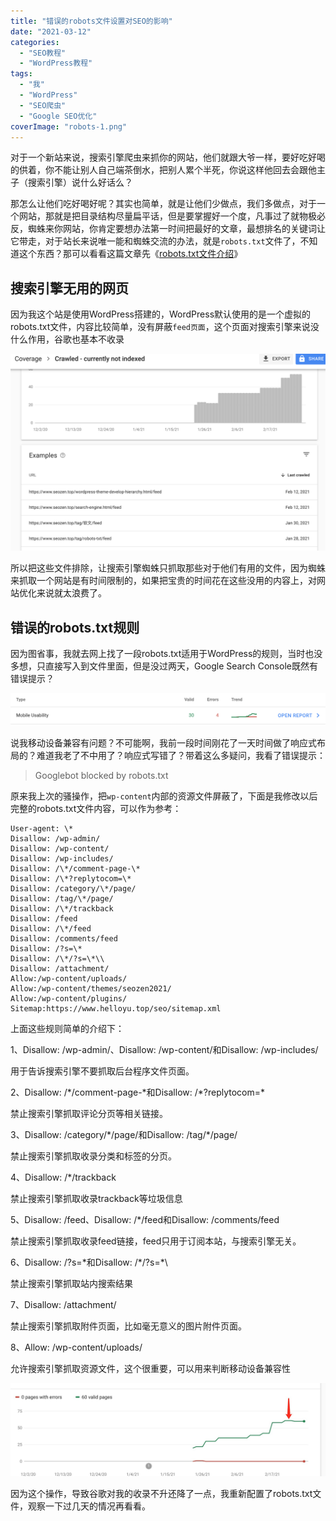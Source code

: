 ```yaml
---
title: "错误的robots文件设置对SEO的影响"
date: "2021-03-12"
categories: 
  - "SEO教程"
  - "WordPress教程"
tags: 
  - "我"
  - "WordPress"
  - "SEO爬虫"
  - "Google SEO优化"
coverImage: "robots-1.png"
---
```


对于一个新站来说，搜索引擎爬虫来抓你的网站，他们就跟大爷一样，要好吃好喝的供着，你不能让别人自己端茶倒水，把别人累个半死，你说这样他回去会跟他主子（搜索引擎）说什么好话么？

那怎么让他们吃好喝好呢？其实也简单，就是让他们少做点，我们多做点，对于一个网站，那就是把目录结构尽量扁平话，但是要掌握好一个度，凡事过了就物极必反，蜘蛛来你网站，你肯定要想办法第一时间把最好的文章，最想排名的关键词让它带走，对于站长来说唯一能和蜘蛛交流的办法，就是`robots.txt`文件了，不知道这个东西？那可以看看这篇文章先《[robots.txt文件介绍](https://www.helloyu.top/seo/robots-seo.html)》

## 搜索引擎无用的网页

因为我这个站是使用WordPress搭建的，WordPress默认使用的是一个虚拟的robots.txt文件，内容比较简单，没有屏蔽`feed页面`，这个页面对搜索引擎来说没什么作用，谷歌也基本不收录

![](images/Screen-Shot-2021-03-02-at-10.10.26.png)

所以把这些文件排除，让搜索引擎蜘蛛只抓取那些对于他们有用的文件，因为蜘蛛来抓取一个网站是有时间限制的，如果把宝贵的时间花在这些没用的内容上，对网站优化来说就太浪费了。

## 错误的robots.txt规则

因为图省事，我就去网上找了一段robots.txt适用于WordPress的规则，当时也没多想，只直接写入到文件里面，但是没过两天，Google Search Console既然有错误提示？

![robots设置错误影响谷歌对网页移动设备兼容性判断](images/影响谷歌对网页移动设备兼容性判断.png)

说我移动设备兼容有问题？不可能啊，我前一段时间刚花了一天时间做了响应式布局的？难道我老了不中用了？响应式写错了？带着这么多疑问，我看了错误提示：

> Googlebot blocked by robots.txt

原来我上次的骚操作，把`wp-content`内部的资源文件屏蔽了，下面是我修改以后完整的robots.txt文件内容，可以作为参考：
```
User-agent: \*
Disallow: /wp-admin/
Disallow: /wp-content/
Disallow: /wp-includes/
Disallow: /\*/comment-page-\*
Disallow: /\*?replytocom=\*
Disallow: /category/\*/page/
Disallow: /tag/\*/page/
Disallow: /\*/trackback
Disallow: /feed
Disallow: /\*/feed
Disallow: /comments/feed
Disallow: /?s=\*
Disallow: /\*/?s=\*\\
Disallow: /attachment/
Allow:/wp-content/uploads/
Allow:/wp-content/themes/seozen2021/
Allow:/wp-content/plugins/
Sitemap:https://www.helloyu.top/seo/sitemap.xml
```
上面这些规则简单的介绍下：

1、Disallow: /wp-admin/、Disallow: /wp-content/和Disallow: /wp-includes/

用于告诉搜索引擎不要抓取后台程序文件页面。

2、Disallow: /\*/comment-page-\*和Disallow: /\*?replytocom=\*

禁止搜索引擎抓取评论分页等相关链接。

3、Disallow: /category/\*/page/和Disallow: /tag/\*/page/

禁止搜索引擎抓取收录分类和标签的分页。

4、Disallow: /\*/trackback

禁止搜索引擎抓取收录trackback等垃圾信息

5、Disallow: /feed、Disallow: /\*/feed和Disallow: /comments/feed

禁止搜索引擎抓取收录feed链接，feed只用于订阅本站，与搜索引擎无关。

6、Disallow: /?s=\*和Disallow: /\*/?s=\*\\

禁止搜索引擎抓取站内搜索结果

7、Disallow: /attachment/

禁止搜索引擎抓取附件页面，比如毫无意义的图片附件页面。

8、Allow: /wp-content/uploads/

允许搜索引擎抓取资源文件，这个很重要，可以用来判断移动设备兼容性

![robots文件设置错误对收录影响](images/robots文件设置错误对收录影响.jpg)

因为这个操作，导致谷歌对我的收录不升还降了一点，我重新配置了robots.txt文件，观察一下过几天的情况再看看。
